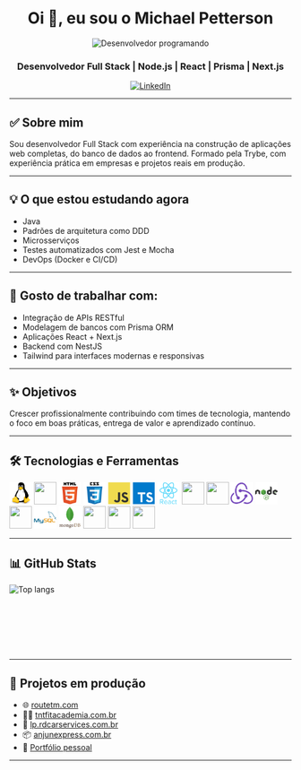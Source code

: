 <h1 align="center">Oi 👋, eu sou o Michael Petterson</h1>

<p align="center">
  <img src="https://media.giphy.com/media/ZVik7pBtu9dNS/giphy.gif" width="400" alt="Desenvolvedor programando" />
</p>

<h3 align="center">Desenvolvedor Full Stack | Node.js | React | Prisma | Next.js</h3>

<p align="center">
  <a href="https://linkedin.com/in/michael-petterson" target="_blank">
    <img src="https://raw.githubusercontent.com/rahuldkjain/github-profile-readme-generator/master/src/images/icons/Social/linked-in-alt.svg" alt="LinkedIn" height="30" width="40" />
  </a>
</p>

---

## ✅ Sobre mim

Sou desenvolvedor Full Stack com experiência na construção de aplicações web completas, do banco de dados ao frontend. Formado pela Trybe, com experiência prática em empresas e projetos reais em produção.

---

## 💡 O que estou estudando agora

- Java
- Padrões de arquitetura como DDD
- Microsserviços
- Testes automatizados com Jest e Mocha
- DevOps (Docker e CI/CD)

---

## 📌 Gosto de trabalhar com:

- Integração de APIs RESTful
- Modelagem de bancos com Prisma ORM
- Aplicações React + Next.js
- Backend com NestJS
- Tailwind para interfaces modernas e responsivas

---

## ✨ Objetivos

Crescer profissionalmente contribuindo com times de tecnologia, mantendo o foco em boas práticas, entrega de valor e aprendizado contínuo.

---

## 🛠️ Tecnologias e Ferramentas

<p align="left">
  <a href="https://www.linux.org/" target="_blank"><img src="https://raw.githubusercontent.com/devicons/devicon/master/icons/linux/linux-original.svg" width="40" height="40"/></a>
  <a href="https://git-scm.com/" target="_blank"><img src="https://www.vectorlogo.zone/logos/git-scm/git-scm-icon.svg" width="40" height="40"/></a>
  <a href="https://www.w3.org/html/" target="_blank"><img src="https://raw.githubusercontent.com/devicons/devicon/master/icons/html5/html5-original-wordmark.svg" width="40" height="40"/></a>
  <a href="https://www.w3schools.com/css/" target="_blank"><img src="https://raw.githubusercontent.com/devicons/devicon/master/icons/css3/css3-original-wordmark.svg" width="40" height="40"/></a>
  <a href="https://developer.mozilla.org/en-US/docs/Web/JavaScript" target="_blank"><img src="https://raw.githubusercontent.com/devicons/devicon/master/icons/javascript/javascript-original.svg" width="40" height="40"/></a>
  <a href="https://www.typescriptlang.org/" target="_blank"><img src="https://raw.githubusercontent.com/devicons/devicon/master/icons/typescript/typescript-original.svg" width="40" height="40"/></a>
  <a href="https://reactjs.org/" target="_blank"><img src="https://raw.githubusercontent.com/devicons/devicon/master/icons/react/react-original-wordmark.svg" width="40" height="40"/></a>
  <a href="https://nextjs.org/" target="_blank"><img src="https://cdn.worldvectorlogo.com/logos/nextjs-2.svg" width="40" height="40"/></a>
  <a href="https://tailwindcss.com/" target="_blank"><img src="https://www.vectorlogo.zone/logos/tailwindcss/tailwindcss-icon.svg" width="40" height="40"/></a>
  <a href="https://redux.js.org/" target="_blank"><img src="https://raw.githubusercontent.com/devicons/devicon/master/icons/redux/redux-original.svg" width="40" height="40"/></a>
  <a href="https://nodejs.org/" target="_blank"><img src="https://raw.githubusercontent.com/devicons/devicon/master/icons/nodejs/nodejs-original-wordmark.svg" width="40" height="40"/></a>
  <a href="https://nestjs.com/" target="_blank"><img src="https://nestjs.com/img/logo-small.svg" width="40" height="40"/></a>
  <a href="https://www.mysql.com/" target="_blank"><img src="https://raw.githubusercontent.com/devicons/devicon/master/icons/mysql/mysql-original-wordmark.svg" width="40" height="40"/></a>
  <a href="https://www.mongodb.com/" target="_blank"><img src="https://raw.githubusercontent.com/devicons/devicon/master/icons/mongodb/mongodb-original-wordmark.svg" width="40" height="40"/></a>
  <a href="https://www.prisma.io/" target="_blank"><img src="https://avatars.githubusercontent.com/u/17219288?s=200&v=4" width="40" height="40"/></a>
  <a href="https://jestjs.io" target="_blank"><img src="https://www.vectorlogo.zone/logos/jestjsio/jestjsio-icon.svg" width="40" height="40"/></a>
  <a href="https://trello.com/" target="_blank"><img src="https://cdn.worldvectorlogo.com/logos/trello.svg" width="40" height="40"/></a>
</p>

---

## 📊 GitHub Stats

<p>
  <img align="left" src="https://github-readme-stats.vercel.app/api/top-langs/?username=michael-petterson-06&layout=compact&theme=tokyonight" alt="Top langs" />
</p>

<br/><br/><br/><br/><br/><br/><br/>

---

## 🚀 Projetos em produção

- 🌐 [routetm.com](https://routetm.com/)
- 🏋️‍♂️ [tntfitacademia.com.br](https://tntfitacademia.com.br/)
- 🚗 [lp.rdcarservices.com.br](https://lp.rdcarservices.com.br/)
- 📦 [anjunexpress.com.br](https://anjunexpress.com.br/)
- 💼 [Portfólio pessoal](https://michael-petterson-06.github.io/portfolio-mike/)

---

